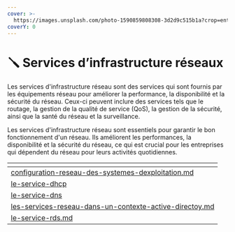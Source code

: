 ```yaml
---
cover: >-
  https://images.unsplash.com/photo-1590859808308-3d2d9c515b1a?crop=entropy&cs=tinysrgb&fm=jpg&ixid=MnwxOTcwMjR8MHwxfHNlYXJjaHw2fHxsaW5rfGVufDB8fHx8MTY3NTE1NjU1Mg&ixlib=rb-4.0.3&q=80
coverY: 0
---
```


# 🪛 Services d’infrastructure réseaux

Les services d'infrastructure réseau sont des services qui sont fournis par les équipements réseau pour améliorer la performance, la disponibilité et la sécurité du réseau. Ceux-ci peuvent inclure des services tels que le routage, la gestion de la qualité de service (QoS), la gestion de la sécurité, ainsi que la santé du réseau et la surveillance.

Les services d'infrastructure réseau sont essentiels pour garantir le bon fonctionnement d'un réseau. Ils améliorent les performances, la disponibilité et la sécurité du réseau, ce qui est crucial pour les entreprises qui dépendent du réseau pour leurs activités quotidiennes.

<table data-card-size="large" data-view="cards"><thead><tr><th data-card-target data-type="content-ref"></th></tr></thead><tbody><tr><td><a href="configuration-reseau-des-systemes-dexploitation.md">configuration-reseau-des-systemes-dexploitation.md</a></td></tr><tr><td><a href="le-service-dhcp/">le-service-dhcp</a></td></tr><tr><td><a href="le-service-dns/">le-service-dns</a></td></tr><tr><td><a href="les-services-reseau-dans-un-contexte-active-directoy.md">les-services-reseau-dans-un-contexte-active-directoy.md</a></td></tr><tr><td><a href="le-service-rds.md">le-service-rds.md</a></td></tr></tbody></table>
